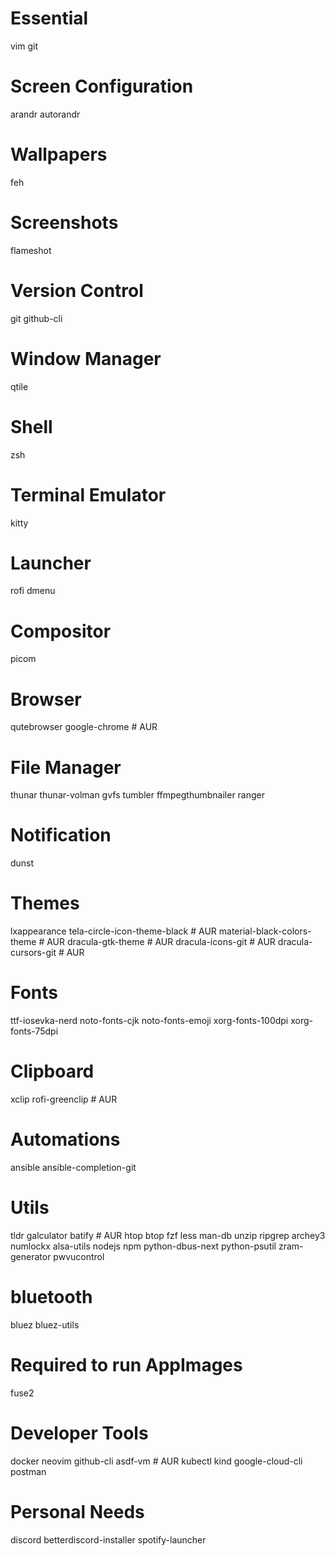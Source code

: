 # Essential
vim
git

# Screen Configuration
arandr
autorandr

# Wallpapers
feh

# Screenshots
flameshot

# Version Control
git
github-cli

# Window Manager
qtile

# Shell
zsh

# Terminal Emulator
kitty

# Launcher
rofi
dmenu

# Compositor
picom

# Browser
qutebrowser
google-chrome # AUR

# File Manager
thunar
thunar-volman
gvfs
tumbler
ffmpegthumbnailer
ranger

# Notification
dunst

# Themes
lxappearance
tela-circle-icon-theme-black # AUR
material-black-colors-theme # AUR
dracula-gtk-theme # AUR
dracula-icons-git # AUR
dracula-cursors-git # AUR

# Fonts
ttf-iosevka-nerd
noto-fonts-cjk
noto-fonts-emoji
xorg-fonts-100dpi
xorg-fonts-75dpi

# Clipboard
xclip
rofi-greenclip # AUR

# Automations
ansible
ansible-completion-git

# Utils
tldr
galculator
batify # AUR
htop
btop
fzf
less
man-db
unzip
ripgrep
archey3
numlockx
alsa-utils
nodejs
npm
python-dbus-next
python-psutil
zram-generator
pwvucontrol

# bluetooth
bluez
bluez-utils

# Required to run AppImages
fuse2

# Developer Tools
docker
neovim
github-cli
asdf-vm # AUR
kubectl
kind
google-cloud-cli
postman

# Personal Needs
discord
betterdiscord-installer
spotify-launcher

